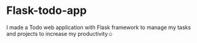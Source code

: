 # Flask-todo-app
I made a Todo web application with Flask framework to manage my tasks and projects to increase my productivity☺
